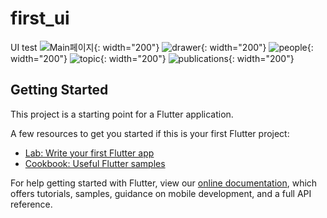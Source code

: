# first_ui

UI test
![Main페이지](images/main.png){: width="200"}
![drawer](images/drawer.png){: width="200"}
![people](images/people.png){: width="200"}
![topic](images/topic.png){: width="200"}
![publications](images/publications.png){: width="200"}
## Getting Started

This project is a starting point for a Flutter application.

A few resources to get you started if this is your first Flutter project:

- [Lab: Write your first Flutter app](https://flutter.dev/docs/get-started/codelab)
- [Cookbook: Useful Flutter samples](https://flutter.dev/docs/cookbook)

For help getting started with Flutter, view our
[online documentation](https://flutter.dev/docs), which offers tutorials,
samples, guidance on mobile development, and a full API reference.
